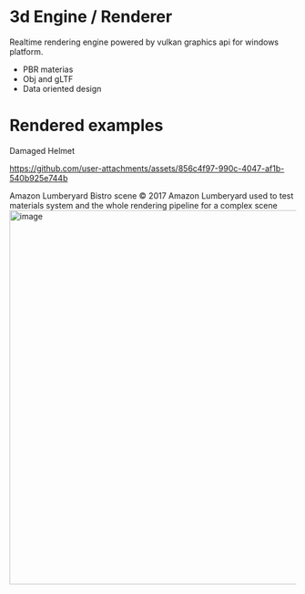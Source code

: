 # 3d Engine / Renderer
Realtime rendering engine powered by vulkan graphics api for windows platform. 
- PBR materias
- Obj and gLTF
- Data oriented design
  
# Rendered examples
Damaged Helmet

https://github.com/user-attachments/assets/856c4f97-990c-4047-af1b-540b925e744b

Amazon Lumberyard Bistro scene © 2017 Amazon Lumberyard used to test materials system and the whole rendering pipeline for a complex scene
<img width="1280" height="657" alt="image" src="https://github.com/user-attachments/assets/3b9045e7-1261-43de-96da-b99e7ffc2530" />
